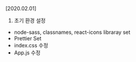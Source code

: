 [2020.02.01]
1. 초기 환경 설정
- node-sass, classnames, react-icons libraray set
- Prettier Set
- index.css 수정
- App.js 수정




